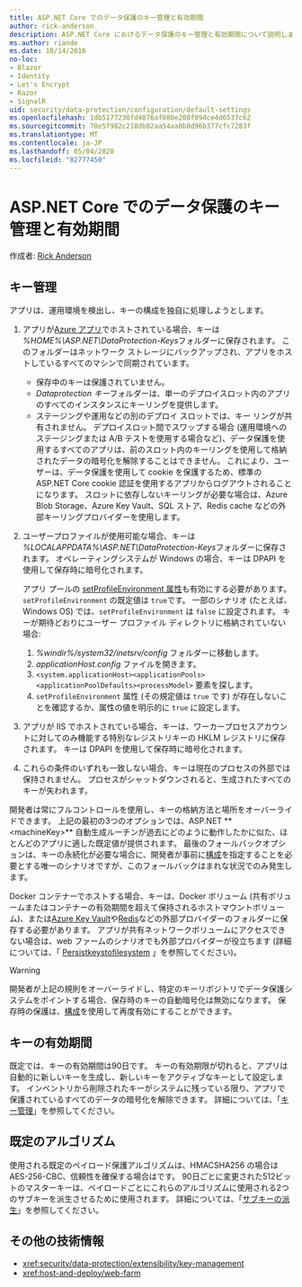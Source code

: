 ```yaml
---
title: ASP.NET Core でのデータ保護のキー管理と有効期間
author: rick-anderson
description: ASP.NET Core におけるデータ保護のキー管理と有効期間について説明します。
ms.author: riande
ms.date: 10/14/2016
no-loc:
- Blazor
- Identity
- Let's Encrypt
- Razor
- SignalR
uid: security/data-protection/configuration/default-settings
ms.openlocfilehash: 1db5177230fd4076af080e208f094ce4d6537c62
ms.sourcegitcommit: 70e5f982c218db82aa54aa8b8d96b377cfc7283f
ms.translationtype: MT
ms.contentlocale: ja-JP
ms.lasthandoff: 05/04/2020
ms.locfileid: "82777450"
---
```

# <a name="data-protection-key-management-and-lifetime-in-aspnet-core"></a>ASP.NET Core でのデータ保護のキー管理と有効期間

作成者: [Rick Anderson](https://twitter.com/RickAndMSFT)

## <a name="key-management"></a>キー管理

アプリは、運用環境を検出し、キーの構成を独自に処理しようとします。

1. アプリが[Azure アプリ](https://azure.microsoft.com/services/app-service/)でホストされている場合、キーは *%HOME%\ASP.NET\DataProtection-Keys*フォルダーに保存されます。 このフォルダーはネットワーク ストレージにバックアップされ、アプリをホストしているすべてのマシンで同期されています。
   * 保存中のキーは保護されていません。
   * *Dataprotection キー*フォルダーは、単一のデプロイスロット内のアプリのすべてのインスタンスにキーリングを提供します。
   * ステージングや運用などの別のデプロイ スロットでは、キー リングが共有されません。 デプロイスロット間でスワップする場合 (運用環境へのステージングまたは A/B テストを使用する場合など)、データ保護を使用するすべてのアプリは、前のスロット内のキーリングを使用して格納されたデータの暗号化を解除することはできません。 これにより、ユーザーは、データ保護を使用して cookie を保護するため、標準の ASP.NET Core cookie 認証を使用するアプリからログアウトされることになります。 スロットに依存しないキーリングが必要な場合は、Azure Blob Storage、Azure Key Vault、SQL ストア、Redis cache などの外部キーリングプロバイダーを使用します。

1. ユーザープロファイルが使用可能な場合、キーは *%LOCALAPPDATA%\ASP.NET\DataProtection-Keys*フォルダーに保存されます。 オペレーティングシステムが Windows の場合、キーは DPAPI を使用して保存時に暗号化されます。

   アプリ プールの [setProfileEnvironment 属性](/iis/configuration/system.applicationhost/applicationpools/add/processmodel#configuration)も有効にする必要があります。 `setProfileEnvironment` の既定値は `true`です。 一部のシナリオ (たとえば、Windows OS) では、`setProfileEnvironment` は `false` に設定されます。 キーが期待どおりにユーザー プロファイル ディレクトリに格納されていない場合:

   1. *%windir%/system32/inetsrv/config* フォルダーに移動します。
   1. *applicationHost.config* ファイルを開きます。
   1. `<system.applicationHost><applicationPools><applicationPoolDefaults><processModel>` 要素を探します。
   1. `setProfileEnvironment` 属性 (その規定値は `true` です) が存在しないことを確認するか、属性の値を明示的に `true` に設定します。

1. アプリが IIS でホストされている場合、キーは、ワーカープロセスアカウントに対してのみ機能する特別なレジストリキーの HKLM レジストリに保存されます。 キーは DPAPI を使用して保存時に暗号化されます。

1. これらの条件のいずれも一致しない場合、キーは現在のプロセスの外部では保持されません。 プロセスがシャットダウンされると、生成されたすべてのキーが失われます。

開発者は常にフルコントロールを使用し、キーの格納方法と場所をオーバーライドできます。 上記の最初の3つのオプションでは、ASP.NET ** \<machineKey>** 自動生成ルーチンが過去にどのように動作したかに似た、ほとんどのアプリに適した既定値が提供されます。 最後のフォールバックオプションは、キーの永続化が必要な場合に、開発者が事前に[構成](xref:security/data-protection/configuration/overview)を指定することを必要とする唯一のシナリオですが、このフォールバックはまれな状況でのみ発生します。

Docker コンテナーでホストする場合、キーは、Docker ボリューム (共有ボリュームまたはコンテナーの有効期間を超えて保持されるホストマウントボリューム)、または[Azure Key Vault](https://azure.microsoft.com/services/key-vault/)や[Redis](https://redis.io/)などの外部プロバイダーのフォルダーに保存する必要があります。 アプリが共有ネットワークボリュームにアクセスできない場合は、web ファームのシナリオでも外部プロバイダーが役立ちます (詳細については、「 [Persistkeystofilesystem](xref:security/data-protection/configuration/overview#persistkeystofilesystem) 」を参照してください)。

> [!WARNING]
> 開発者が上記の規則をオーバーライドし、特定のキーリポジトリでデータ保護システムをポイントする場合、保存時のキーの自動暗号化は無効になります。 保存時の保護は、[構成](xref:security/data-protection/configuration/overview)を使用して再度有効にすることができます。

## <a name="key-lifetime"></a>キーの有効期間

既定では、キーの有効期間は90日です。 キーの有効期限が切れると、アプリは自動的に新しいキーを生成し、新しいキーをアクティブなキーとして設定します。 インベントリから削除されたキーがシステムに残っている限り、アプリで保護されているすべてのデータの暗号化を解除できます。 詳細については、「[キー管理](xref:security/data-protection/implementation/key-management#key-expiration-and-rolling)」を参照してください。

## <a name="default-algorithms"></a>既定のアルゴリズム

使用される既定のペイロード保護アルゴリズムは、HMACSHA256 の場合は AES-256-CBC、信頼性を確保する場合はです。 90日ごとに変更された512ビットのマスターキーは、ペイロードごとにこれらのアルゴリズムに使用される2つのサブキーを派生させるために使用されます。 詳細については、「[サブキーの派生](xref:security/data-protection/implementation/subkeyderivation#additional-authenticated-data-and-subkey-derivation)」を参照してください。

## <a name="additional-resources"></a>その他の技術情報

* <xref:security/data-protection/extensibility/key-management>
* <xref:host-and-deploy/web-farm>
